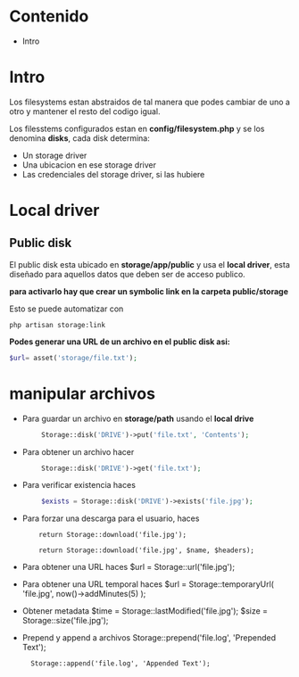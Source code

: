 

# Contenido


* Intro




# Intro

Los filesystems estan abstraidos de tal manera que podes cambiar de uno a otro y mantener el resto del codigo igual.

Los filesstems configurados estan en **config/filesystem.php** y se los denomina **disks**, cada disk determina:
* Un storage driver
* Una ubicacion en ese storage driver
* Las credenciales del storage driver, si las hubiere


# Local driver

## Public disk

El public disk esta ubicado en **storage/app/public** y usa el **local driver**, esta diseñado para aquellos datos que deben ser de acceso publico.

**para activarlo hay que crear un symbolic link en la carpeta public/storage**

Esto se puede automatizar con

	php artisan storage:link


**Podes generar una URL de un archivo en el public disk asi:**
```php
$url= asset('storage/file.txt');
```

# manipular archivos

* Para guardar un archivo en **storage/path**  usando el **local drive**
```php
		Storage::disk('DRIVE')->put('file.txt', 'Contents');
```
* Para obtener un archivo hacer
```php
		Storage::disk('DRIVE')->get('file.txt');
```
* Para verificar existencia haces
```php
		$exists = Storage::disk('DRIVE')->exists('file.jpg');
```
* Para forzar una descarga para el usuario, haces
	```	
		return Storage::download('file.jpg');
	
		return Storage::download('file.jpg', $name, $headers);

* Para obtener una URL haces
			$url = Storage::url('file.jpg');

* Para obtener una URL temporal haces
		 $url = Storage::temporaryUrl(
    		'file.jpg', now()->addMinutes(5)
		);
* Obtener metadata
		$time = Storage::lastModified('file.jpg');
		$size = Storage::size('file.jpg');
* Prepend y append a archivos
		Storage::prepend('file.log', 'Prepended Text');
		
		Storage::append('file.log', 'Appended Text');
<!--stackedit_data:
eyJoaXN0b3J5IjpbLTE5MjM5NzM0NzVdfQ==
-->